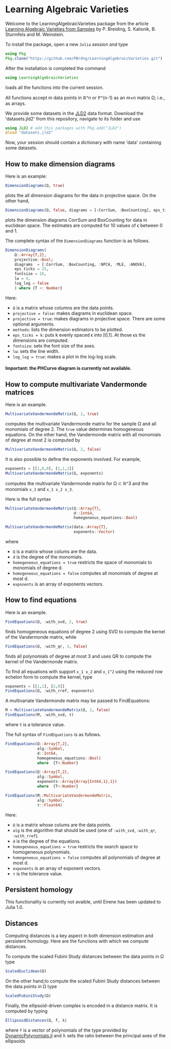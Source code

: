 # Learning Algebraic Varieties
Welcome to the LearningAlgebraicVarieties package from the article [Learning Algebraic Varieties from Samples](https://link.springer.com/content/pdf/10.1007/s13163-018-0273-6.pdf) by P. Breiding, S. Kalisnik, B. Sturmfels and M. Weinstein.

To install the package, open a new `Julia` session and type
```julia
using Pkg
Pkg.clone("https://github.com/PBrdng/LearningAlgebraicVarieties.git")
```
After the installation is completed the command
```julia
using LearningAlgebraicVarieties
```
loads all the functions into the current session.

All functions accept m data points in ℝ^n or ℙ^(n-1) as an m×n matrix Ω; i.e., as arrays.

We provide some datasets in the [JLD2](https://github.com/JuliaIO/JLD2.jl.git) data format. Download the 'datasets.jld2' from this repository, navigate to its folder and use
```julia
using JLD2 # add this packages with Pkg.add("JLD2")
@load "datasets.jld2"
```
Now, your session should contain a dictionary with name 'data' containing some datasets.

## How to make dimension diagrams
Here is an example:
```julia
DimensionDiagrams(Ω, true)
```
plots the all dimension diagrams for the data in projective space. On the other hand,
```julia
DimensionDiagrams(Ω, false, diagrams = [:CorrSum, :BoxCounting], eps_ticks = 10)
```
plots the dimension diagrams CorrSum and BoxCounting for data in euclidean space. The estimates are computed for 10 values of ϵ between 0 and 1.

The complete syntax of the ``DimensionDiagrams`` function is as follows.
```julia
DimensionDiagrams(
    Ω::Array{T,2},
    projective::Bool;
    diagrams  = [:CorrSum, :BoxCounting, :NPCA, :MLE, :ANOVA],
    eps_ticks = 25,
    fontsize = 16,
    lw = 4,
    log_log = false
    ) where {T <: Number}
```
Here:
* `Ω` is a matrix whose columns are the data points.
* `projective = false`: makes diagrams in euclidean space.
* `projective = true`: makes diagrams in projective space.
There are some optional arguments.
* `methods`: lists the dimension estimators to be plotted.
* `eps_ticks = k`: puts k evenly spaced ϵ into [0,1]. At those ϵs the dimensions are computed.
* `fontsize`: sets the font size of the axes.
* `lw`: sets the line width.
* `log_log = true`: makes a plot in the log-log scale.

#### Important: the PHCurve diagram is currently not available.


## How to compute multivariate Vandermonde matrices
Here is an example.
```julia
MultivariateVandermondeMatrix(Ω, 2, true)
```
computes the multivariate Vandermonde matrix for the sample Ω and all monomials of degree  2. The `true` value determines homogeneous equations. On the other hand, the Vandermonde matrix with all monomials of degree at most 2 is computed by
```julia
MultivariateVandermondeMatrix(Ω, 2, false)
```
It is also possible to define the exponents involved. For example,
```julia
exponents = [[1,0,0], [1,1,1]]
MultivariateVandermondeMatrix(Ω, exponents)
```
computes the multivariate Vandermonde matrix for Ω ⊂ ℝ^3 and the monomials `x_1` and `x_1 x_2 x_3`.

Here is the full syntax
```julia
MultivariateVandermondeMatrix(Ω::Array{T},
                              d::Int64,
                              homogeneous_equations::Bool)

MultivariateVandermondeMatrix(data::Array{T},
                              exponents::Vector)
```
where
* `Ω` is a matrix whose colums are the data.
* `d` is the degree of the monomials.
* `homogeneous_equations = true` restricts the space of monomials to monomials of degree d.
* `homogeneous_equations = false` computes all monomials of degree at most d.
* `exponents` is an array of exponents vectors.

## How to find equations
Here is an example.
```julia
FindEquations(Ω, :with_svd, 2, true)
```
finds homogeneous equations of degree 2 using SVD to compute the kernel of the Vandermonde matrix, while
```julia
FindEquations(Ω, :with_qr, 3, false)
```
finds all polynomials of degree at most 3 and uses QR to compute the kernel of the Vandermonde matrix.

To find all equations with support `x_1 x_2` and `x_1^2` using the reduced row echelon form to compute the kernel, type
```julia
exponents = [[1,1], [2,0]]
FindEquations(Ω, :with_rref, exponents)
```

A multivariate Vandermonde matrix  may be passed to FindEquations:
```julia
M = MultivariateVandermondeMatrix(Ω, 2, false)
FindEquations(M, :with_svd, τ)
```
where τ is a tolerance value.


The full syntax of ``FindEquations`` is as follows.
```julia
FindEquations(Ω::Array{T,2},
              alg::Symbol,
              d::Int64,
              homogeneous_equations::Bool)
              where  {T<:Number}

FindEquations(Ω::Array{T,2},
              alg::Symbol,
              exponents::Array{Array{Int64,1},1})
              where  {T<:Number}

FindEquations(M::MultivariateVandermondeMatrix,
              alg::Symbol,
              τ::Float64)
```
Here:
* `Ω` is a matrix whose colums are the data points.
* `alg` is the algorithm that should be used (one of `:with_svd`, `:with_qr`, `:with_rref`).
* `d` is the degree of the equations.
* `homogeneous_equations = true` restricts the search space to homogeneous polynomials.
* `homogeneous_equations = false` computes all polynomials of degree at most d.
* `exponents` is an array of exponent vectors.
* `τ` is the tolerance value.

## Persistent homology
This functionality is currently not avaible, until Eirene has been updated to Julia 1.0.

## Distances
Computing distances is a key aspect in both dimension estimation and persistent homology. Here are the functions with which we compute distances.

To compute the scaled Fubini Study distances between the data points in Ω type
```julia
ScaledEuclidean(Ω)
```

On the other hand,to compute the scaled Fubini Study distances between the data points in Ω type
```julia
ScaledFubiniStudy(Ω)
```
Finally, the ellipsoid-driven complex is encoded in a distance matrix. It is computed by typing
```julia
EllipsoidDistances(Ω, f, λ)
```
where `f` is a vector of polynomials of the type provided by [DynamicPolynomials.jl](https://github.com/JuliaAlgebra/DynamicPolynomials.jl) and λ sets the ratio between the principal axes of the ellipsoids

